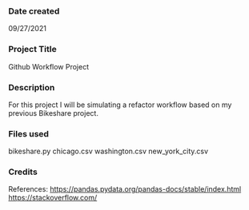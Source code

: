 >

### Date created
09/27/2021

### Project Title
Github Workflow Project

### Description
For this project I will be simulating a refactor workflow based on my previous Bikeshare project.

### Files used
bikeshare.py
chicago.csv
washington.csv
new_york_city.csv

### Credits
References:
https://pandas.pydata.org/pandas-docs/stable/index.html
https://stackoverflow.com/
